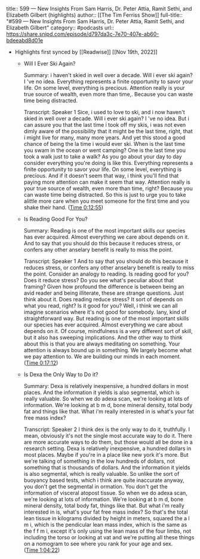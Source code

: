 title:: 599 —  New Insights From Sam Harris, Dr. Peter Attia, Ramit Sethi, and Elizabeth Gilbert (highlights)
author:: [[The Tim Ferriss Show]]
full-title:: "\#599 —  New Insights From Sam Harris, Dr. Peter Attia, Ramit Sethi, and Elizabeth Gilbert"
category:: #podcasts
url:: https://share.snipd.com/episode/d797da3c-7e70-407e-ab60-bdeeabd8d01e

- Highlights first synced by [[Readwise]] [[Nov 19th, 2022]]
	- Will I Ever Ski Again?
	  
	  Summary:
	  i haven't skied in well over a decade. Will i ever ski again? I 've no idea. Everything represents a finite opportunity to savor your life. On some level, everything is precious. Attention really is your true source of wealth, even more than time,. Because you can waste time being distracted.
	  
	  Transcript:
	  Speaker 1
	  Sice, i used to love to ski, and i now haven't skied in well over a decade. Will i ever ski again? I 've no idea. But i can assure you that the last time i took off my skis, i was not even dimly aware of the possibility that it might be the last time, right, that i might live for many, many more years. And yet this stood a good chance of being the la time i would ever ski. When is the last time you swam in the ocean or went camping? One is the last time you took a walk just to take a walk? As you go about your day to day consider everything you're doing is like this. Everything represents a finite opportunity to savor your life. On some level, everything is precious. And if it doesn't seem that way, i think you'll find that paying more attention can make it seem that way. Attention really is your true source of wealth, even more than time, right? Because you can waste time being distracted. So this is just to urge you to take alittle more care when you meet someone for the first time and you shake their hand. ([Time 0:12:55](https://share.snipd.com/snip/9134a0ac-ed21-4777-881a-93a583cacafe))
	- Is Reading Good For You?
	  
	  Summary:
	  Reading is one of the most important skills our species has ever acquired. Almost everything we care about depends on it. And to say that you should do this because it reduces stress, or confers any other anselary benefit is really to miss the point.
	  
	  Transcript:
	  Speaker 1
	  And to say that you should do this because it reduces stress, or confers any other anselary benefit is really to miss the point. Consider an analogy to reading. Is reading good for you? Does it reduce stress? Do you see what's peculiar about that framing? Given how profound the difference is between being an avid reader and being illiterate, these are strange questions. Just think about it. Does reading reduce stress? It sort of depends on what you read, right? Is it good for you? Well, i think we can all imagine scenarios where it's not good for somebody. Iany, kind of straightforward way. But reading is one of the most important skills our species has ever acquired. Almost everything we care about depends on it. Of course, mindfulness is a very different sort of skill, but it also has sweeping implications. And the other way to think about this is that you are always meditating on something. Your attention is always bound up in something. We largely become what we pay attention to. We are building our minds in each moment. ([Time 0:17:12](https://share.snipd.com/snip/bb34828a-e224-42ff-9cca-79872a5a63a2))
	- Is Dexa the Only Way to Do it?
	  
	  Summary:
	  Dexa is relatively inexpensive, a hundred dollars in most places. And the information it yields is also segmental, which is really valuable. So when we do adexa scan, we're looking at lots of information. We're looking at b m d, bone mineral density, total body fat and things like that. What i'm really interested in is what's your fat free mass index?
	  
	  Transcript:
	  Speaker 2
	  I think dex is the only way to do it, truthfully. I mean, obviously it's not the single most accurate way to do it. There are more accurate ways to do them, but those would all be done in a research setting. Dexa is relatively inexpensive, a hundred dollars in most places. Maybe if you're in a place like new york it's more. But we're talking of something in the low hundreds of dollars, not something that is thousands of dollars. And the information it yields is also segmental, which is really valuable. So unlike the sort of buoyancy based tests, which i think are quite inaccurate anyway, you don't get the segmental in ormation. You don't get the information of visceral atopost tissue. So when we do adexa scan, we're looking at lots of information. We're looking at b m d, bone mineral density, total body fat, things like that. But what i'm really interested in is, what's your fat free mass index? So that's the total lean tissue in kilograms divided by height in meters, squared the a l m i, which is the pendicular lean mass index, which is the same as the f f m i, except it's only using the lean mass of the four limbs, not including the torso or looking at vat and we're putting all these things on a nomogram to see where you rank for your age and sex. ([Time 1:04:22](https://share.snipd.com/snip/bc5be9ef-fd6f-4eb3-9831-123bf6837979))
